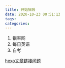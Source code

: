 ```yaml
---
title: 开始搞钱
date: 2020-10-23 00:51:13
tags:
categories:
---
```


1. 银率网
2. 每日英语
3. 自考


[hexo文章链接问题](https://printempw.github.io/hexo-posts-in-subfolder/)

